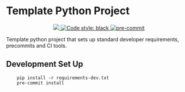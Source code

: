 # Template Python Project

<p align="center">
    <a href="https://codecov.io/gh/{{ repo }}">
        <img src="https://codecov.io/gh/{{ repo }}/main/graph/badge.svg?token=4I7OINJKAO"/>
    </a>
    <a href="https://github.com/psf/black">
        <img alt="Code style: black" src="https://img.shields.io/badge/code%20style-black-000000.svg">
    </a>
    <a href="https://github.com/pre-commit/pre-commit">
        <img src="https://img.shields.io/badge/pre--commit-enabled-brightgreen?logo=pre-commit&logoColor=white" alt="pre-commit" style="max-width:100%;">
    </a>
</p>

Template python project that sets up standard developer requirements, precommits and CI tools.

## Development Set Up

```
    pip install -r requirements-dev.txt
    pre-commit install
```
